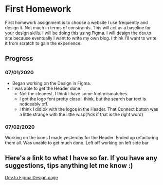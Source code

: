 # First Homework

First homework assignment is to choose a website I use frequently and design it.
Not much in terms of constraints. This will act as a baseline for your design skills.
I will be doing this using Figma.
I will design the dev.to site because eventually I want to write my own blog. I think I'll want
to write it from scratch to gain the experience.

## Progress

### 07/01/2020

- Began working on the Design in Figma.
- I was able to get the Header done.
  - Not the cleanest. I think I have some font mismatches.
  - I got the logo font pretty close I think, but the search bar text is noticeably off.
  - I think I did ok with the logos in the Header. That Connect button was a little strange
    with the little wisp(?idk if that is the right word)

### 07/02/2020

Working on the icons I made yesterday for the Header. Ended up refactoring them all.
Was unable to get much done. Left off working on left side bar

## Here's a link to what I have so far. If you have any suggestions, tips anything let me know :)

[Dev.to Figma Design page](https://www.figma.com/file/QSKvMdtWPvWVPGRmptFSAw/dev.to?node-id=34%3A11)
